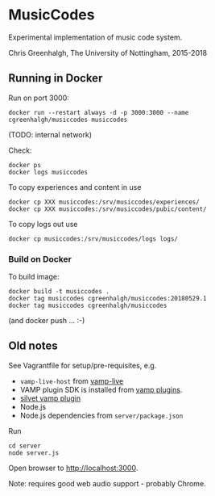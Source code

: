 # MusicCodes

Experimental implementation of music code system.

Chris Greenhalgh, The University of Nottingham, 2015-2018

## Running in Docker

Run on port 3000:
```
docker run --restart always -d -p 3000:3000 --name cgreenhalgh/musiccodes musiccodes
```
(TODO: internal network)

Check:
```
docker ps
docker logs musiccodes
```

To copy experiences and content in use 
```
docker cp XXX musiccodes:/srv/musiccodes/experiences/
docker cp XXX musiccodes:/srv/musiccodes/pubic/content/
```
To copy logs out use
```
docker cp musiccodes:/srv/musiccodes/logs logs/
```

### Build on Docker

To build image:
```
docker build -t musiccodes .
docker tag musiccodes cgreenhalgh/musiccodes:20180529.1
docker tag musiccodes cgreenhalgh/musiccodes
```
(and docker push ... :-)

## Old notes

See Vagrantfile for setup/pre-requisites, e.g. 

- `vamp-live-host` from 
[vamp-live](https://github.com/cgreenhalgh/vamp-live)
- VAMP plugin SDK is installed from 
[vamp plugins](http://www.vamp-plugins.org/develop.html).
- [silvet vamp plugin](https://code.soundsoftware.ac.uk/projects/silvet/files)
- Node.js
- Node.js dependencies from `server/package.json`

Run
```
cd server
node server.js
```

Open browser to [http://localhost:3000](http://localhost:3000).

Note: requires good web audio support - probably Chrome.

